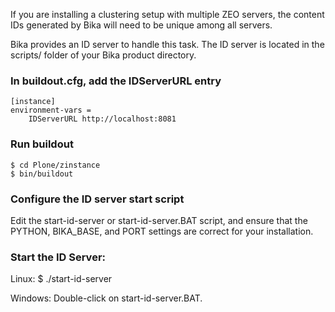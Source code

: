 If you are installing a clustering setup with multiple ZEO servers, the
content IDs generated by Bika will need to be unique among all servers.

Bika provides an ID server to handle this task.  The ID server is located in
the scripts/ folder of your Bika product directory.

### In buildout.cfg, add the IDServerURL entry

    [instance]
    environment-vars =
        IDServerURL http://localhost:8081

### Run buildout

    $ cd Plone/zinstance
    $ bin/buildout

### Configure the ID server start script

Edit the start-id-server or start-id-server.BAT script, and ensure that the
PYTHON, BIKA_BASE, and PORT settings are correct for your installation.

### Start the ID Server:

Linux: $ ./start-id-server

Windows: Double-click on start-id-server.BAT.
